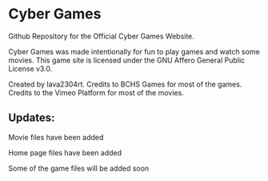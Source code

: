 # Cyber Games
Github Repository for the Official Cyber Games Website.

Cyber Games was made intentionally for fun to play games and watch some movies. This game site is licensed under the GNU Affero General Public License v3.0.

Created by lava2304rt. Credits to BCHS Games for most of the games. Credits to the Vimeo Platform for most of the movies.

## Updates:
Movie files have been added

Home page files have been added

Some of the game files will be added soon
